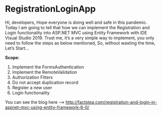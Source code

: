 # RegistrationLoginApp

<!-- wp:paragraph -->
<p>Hi, developers, Hope everyone is doing well and safe in this pandemic. Today I am going to tell that how we can implement the Registration and Login functionality into ASP.NET MVC using Entity Framework with IDE Visual Studio 2019. Trust me, it’s a very simple way to implement, you only need to follow the steps as below mentioned, So, without wasting the time, Let’s Start…</p>
<!-- /wp:paragraph -->

<!-- wp:paragraph -->
<p><strong>Scope</strong>:</p>
<!-- /wp:paragraph -->

<!-- wp:list {"ordered":true} -->
<ol><li>Implement the FormsAuthentication</li><li>Implement the RemoteValidation</li><li>Authorization Filters</li><li>Do not accept duplication record</li><li>Register a new user</li><li>Login functionality</li></ol>
<!-- /wp:list -->

You can see the blog here --> http://factstea.com/registration-and-login-in-aspnet-mvc-using-entity-framework-6-0/
